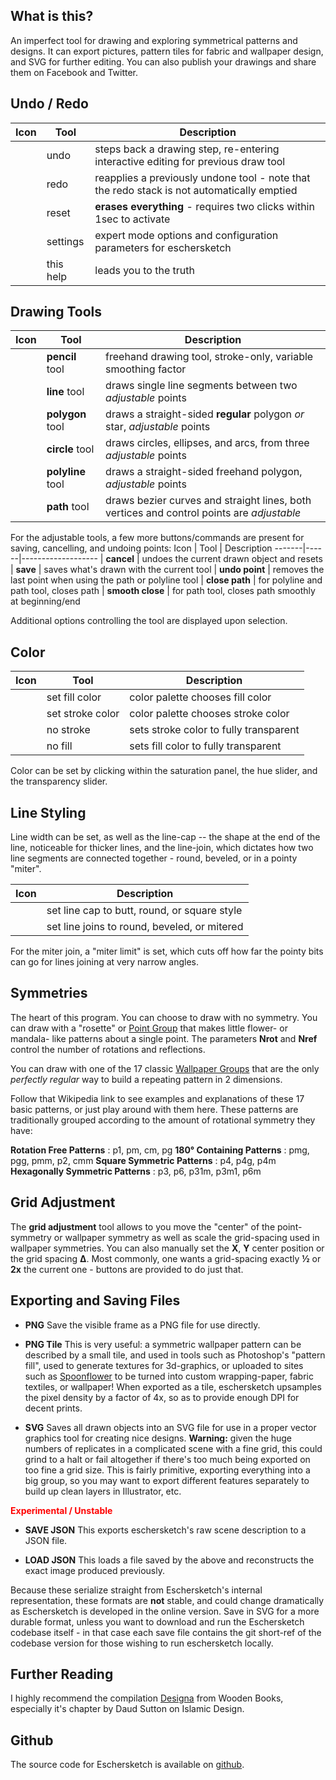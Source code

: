 <slot name="header"></slot>

## What is this?

An imperfect tool for drawing and exploring symmetrical patterns and designs.  It can export pictures, pattern tiles for fabric and wallpaper design, and SVG for further editing.  You can also publish your drawings and share them on Facebook and Twitter.

## Undo / Redo

Icon   | Tool | Description
-------|------|-------------------
<span class="icon-undo"/>| undo | steps back a drawing step, re-entering interactive editing for previous draw tool
<span class="icon-redo"/>| redo | reapplies a previously undone tool - note that the redo stack is not automatically emptied
<span class="icon-bin"/>| reset | __erases everything__ - requires two clicks within 1sec to activate
<span class="icon-cog"/>| settings | expert mode options and configuration parameters for eschersketch
<span class="icon-question-circle"></span>| this help | leads you to the truth

 ## Drawing Tools

 Icon   | Tool | Description
 -------|------|-------------------
 <span class="icon-pencil"/>  | __pencil__ tool | freehand drawing tool, stroke-only, variable smoothing factor
 <span class="icon-line"/> | __line__ tool | draws single line segments between two _adjustable_ points
 <span class="icon-hexagon"/>| __polygon__ tool | draws a straight-sided __regular__ polygon _or_ star, _adjustable_ points
 <span class="icon-radio-unchecked"/> | __circle__ tool | draws circles, ellipses, and arcs,  from three _adjustable_ points
 <span class="icon-polyline"/> | __polyline__ tool | draws a straight-sided freehand polygon, _adjustable_ points
 <span class="icon-pen"/>| __path__ tool | draws bezier curves and straight lines, both vertices and control points are _adjustable_

For the adjustable tools, a few more buttons/commands are present for saving, cancelling, and undoing points:
Icon   | Tool | Description
-------|------|-------------------
<span class="icon-cross"/>  | __cancel__ | undoes the current drawn object and resets
<span class="icon-checkmark"/> | __save__ | saves what's drawn with the current tool
<span class="icon-minus"/> | __undo point__ | removes the last point when using the path or polyline tool
<span class="icon-stroke"/> | __close path__ | for polyline and path tool, closes path
<span class="icon-radio-unchecked"/> | __smooth close__ | for path tool, closes path smoothly at beginning/end

Additional options controlling the tool are displayed upon selection.

 ## Color

 Icon   | Tool | Description
 -------|------|-------------------
 <span class="icon-fill"/>| set fill color | color palette chooses fill color
 <span class="icon-stroke"/>| set stroke color | color palette chooses stroke color
 <span class="icon-no-stroke"> <span class="path1"></span><span class="path2"></span></span>| no stroke | sets stroke color to fully transparent
 <span class="icon-no-fill"> <span class="path1"></span><span class="path2"></span></span>| no fill | sets fill color to fully transparent

Color can be set by clicking within the saturation panel, the hue slider, and the transparency slider.

## Line Styling

Line width can be set, as well as the line-cap -- the shape at the end of the line, noticeable for thicker lines, and the line-join, which dictates how two line segments are connected together - round, beveled, or in a pointy "miter".

Icon   | Description
-------|-------------------------
<span class="icon-linecap-butt"/><span class="icon-linecap-round"/><span class="icon-linecap-square"/> | set line cap to butt, round, or square style
<span class="icon-linejoin-round"/><span class="icon-linejoin-bevel"/><span class="icon-linejoin-miter"/> | set line joins to round, beveled, or mitered

For the miter join, a "miter limit" is set, which cuts off how far the pointy bits can go for lines joining at very narrow angles.

## Symmetries

The heart of this program.  You can choose to draw with no symmetry.  You can draw with a "rosette" or [Point Group][1] that makes little flower- or mandala- like patterns about a single point.  The parameters __Nrot__ and __Nref__ control the number of rotations and reflections.

You can draw with one of the 17 classic [Wallpaper Groups][2] that are the only _perfectly regular_ way to build a repeating pattern in 2 dimensions.

Follow that Wikipedia link to see examples and explanations of these 17 basic patterns, or just play around with them here.  These patterns are  traditionally grouped according to the amount of rotational symmetry they have:

__Rotation Free Patterns__ : p1, pm, cm, pg
__180&deg; Containing Patterns__ : pmg, pgg, pmm, p2, cmm
__Square Symmetric Patterns__ : p4, p4g, p4m
__Hexagonally Symmetric Patterns__ : p3, p6, p31m, p3m1, p6m

## Grid Adjustment

The __grid adjustment__ tool allows to you move the "center" of the point-symmetry or wallpaper symmetry as well as scale the grid-spacing used in wallpaper symmetries.  You can also manually set the __X__, __Y__ center position or the grid spacing __Δ__.  Most commonly, one wants a grid-spacing exactly __½__ or __2x__ the current one - buttons are provided to do just that.

## Exporting and Saving Files

* __PNG__ Save the visible frame as a PNG file for use directly.

* __PNG Tile__ This is very useful: a symmetric wallpaper pattern can be described by a small tile, and used in tools such as Photoshop's "pattern fill", used to generate textures for 3d-graphics, or uploaded to sites such as [Spoonflower][spoon] to be turned into custom wrapping-paper, fabric textiles, or wallpaper!  When exported as a tile, eschersketch upsamples the pixel density by a factor of 4x, so as to provide enough DPI for decent prints.

* __SVG__ Saves all drawn objects into an SVG file for use in a proper vector graphics tool for creating nice designs.  __Warning:__ given the huge numbers of replicates in a complicated scene with a fine grid, this could grind to a halt or fail altogether if there's too much being exported on too fine a grid size.  This is fairly primitive, exporting everything into a big group, so you may want to export different features separately to build up clean layers in Illustrator, etc.

<span style="color:#f00"><b>Experimental / Unstable</b></span>

* __SAVE JSON__ This exports eschersketch's raw scene description to a JSON file.

* __LOAD JSON__ This loads a file saved by the above and reconstructs the exact image produced previously.

Because these serialize straight from Eschersketch's internal representation, these formats are __not__ stable, and could change dramatically as Eschersketch is developed in the online version.  Save in SVG for a more durable format, unless you want to download and run the Eschersketch codebase itself - in that case each save file contains the git short-ref of the codebase version for those wishing to run eschersketch locally.

## Further Reading

I highly recommend the compilation [Designa][designa] from Wooden Books, especially it's chapter by Daud Sutton on Islamic Design.

## Github

The source code for Eschersketch is available on [github][gh].

<slot name="footer"></slot>

[1]: https://en.wikipedia.org/wiki/Point_group
[2]: https://en.wikipedia.org/wiki/Wallpaper_group
[3]: https://en.wikipedia.org/wiki/Aperiodic_tiling
[spoon]: https://www.spoonflower.com/designs/new
[designa]: https://www.amazon.com/Designa-Wooden-Books/dp/1620406594
[gh]: https://github.com/levskaya/eschersketch
